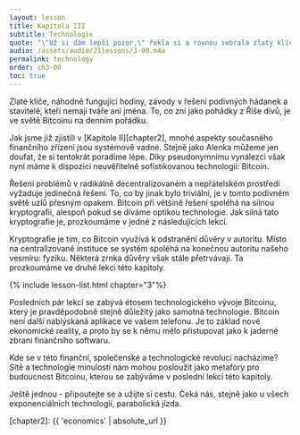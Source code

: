 ```yaml
---
layout: lesson
title: Kapitola III
subtitle: Technologie
quote: "\"Už si dám lepší pozor,\" řekla si a rovnou sebrala zlatý klíček a odemkla dvířka do zahrady."
audio: /assets/audio/21lessons/3-00.m4a
permalink: technology
order: ch3-00
toc: true
---
```


Zlaté klíče, náhodně fungující hodiny, závody v řešení podivných hádanek 
a stavitelé, kteří nemají tváře ani jména. To, co zní jako pohádky z Říše divů, 
je ve světě Bitcoinu na denním pořádku.

Jak jsme již zjistili v [Kapitole II][chapter2], mnohé aspekty současného 
finančního zřízení jsou systémově vadné. Stejně jako Alenka můžeme jen doufat, 
že si tentokrát poradíme lépe. Díky pseudonymnímu vynálezci však nyní máme 
k dispozici neuvěřitelně sofistikovanou technologii: Bitcoin.

Řešení problémů v radikálně decentralizovaném a nepřátelském prostředí vyžaduje 
jedinečná řešení. To, co by jinak bylo triviální, je v tomto podivném světě uzlů 
přesným opakem. Bitcoin při většině řešení spoléhá na silnou kryptografii, 
alespoň pokud se díváme optikou technologie. Jak silná tato kryptografie je, 
prozkoumáme v jedné z následujících lekcí.

Kryptografie je tím, co Bitcoin využívá k odstranění důvěry v autoritu. Místo 
na centralizované instituce se systém spoléhá na konečnou autoritu našeho 
vesmíru: fyziku. Některá zrnka důvěry však stále přetrvávají. Ta prozkoumáme 
ve druhé lekci této kapitoly.

{% include lesson-list.html chapter="3"%}

Posledních pár lekcí se zabývá étosem technologického vývoje Bitcoinu, který je 
pravděpodobně stejně důležitý jako samotná technologie. Bitcoin není další 
nablýskaná aplikace ve vašem telefonu. Je to základ nové ekonomické reality, 
a proto by se k němu mělo přistupovat jako k jaderné zbrani finančního softwaru.

Kde se v této finanční, společenské a technologické revoluci nacházíme? Sítě 
a technologie minulosti nám mohou posloužit jako metafory pro budoucnost Bitcoinu, 
kterou se zabýváme v poslední lekci této kapitoly.

Ještě jednou - připoutejte se a užijte si cestu. Čeká nás, stejně jako u všech 
exponenciálních technologií, parabolická jízda.

<!-- Internal -->
[chapter2]: {{ 'economics' | absolute_url }}

<!-- Wikipedia -->
[alice]: https://en.wikipedia.org/wiki/Alice%27s_Adventures_in_Wonderland
[carroll]: https://en.wikipedia.org/wiki/Lewis_Carroll
